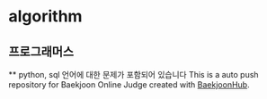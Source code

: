 # algorithm
## 프로그래머스
** python, sql 언어에 대한 문제가 포함되어 있습니다
This is a auto push repository for Baekjoon Online Judge created with [BaekjoonHub](https://github.com/BaekjoonHub/BaekjoonHub).
